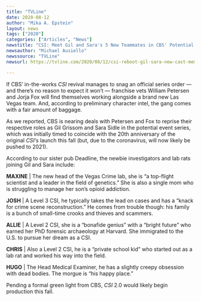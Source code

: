 ```yaml
---
title: "TVLine"
date: 2020-08-12
author: "Mika A. Epstein"
layout: news
tags: ["2020"]
categories: ["Articles", "News"]
newstitle: "CSI: Meet Gil and Sara's 5 New Teammates in CBS' Potential Revival"
newsauthor: "Michael Ausiello"
newssource: "TVLine"
newsurl: https://tvline.com/2020/08/12/csi-reboot-gil-sara-new-cast-members-cbs/

---
```


If CBS’ in-the-works _CSI_ revival manages to snag an official series order — and there’s no reason to expect it won’t — franchise vets William Petersen and Jorja Fox will find themselves working alongside a brand new Las Vegas team. And, according to preliminary character intel, the gang comes with a fair amount of baggage.

As we reported, CBS is nearing deals with Petersen and Fox to reprise their respective roles as Gil Grissom and Sara Sidle in the potential event series, which was initially timed to coincide with the 20th anniversary of the original _CSI_‘s launch this fall (but, due to the coronavirus, will now likely be pushed to 2021).

According to our sister pub Deadline, the newbie investigators and lab rats joining Gil and Sara include:

**MAXINE** | The new head of the Vegas Crime lab, she is “a top-flight scientist and a leader in the field of genetics.” She is also a single mom who is struggling to manage her son’s opioid addiction.

**JOSH** | A Level 3 CSI, he typically takes the lead on cases and has a “knack for crime scene reconstruction.” He comes from trouble though: his family is a bunch of small-time crooks and thieves and scammers.

**ALLIE** | A Level 2 CSI, she is a “bonafide genius” with a “bright future” who earned her PhD forensic archaeology at Harvard. She immigrated to the U.S. to pursue her dream as a CSI.

**CHRIS** | Also a Level 2 CSI, he is a “private school kid” who started out as a lab rat and worked his way into the field.

**HUGO** | The Head Medical Examiner, he has a slightly creepy obsession with dead bodies. The morgue is “his happy place.”

Pending a formal green light from CBS, _CSI_ 2.0 would likely begin production this fall.
